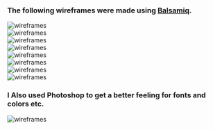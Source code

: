 ### The following wireframes were made using [Balsamiq](https://balsamiq.com/).<br>
![wireframes](readme/wireframes/index_mobile.png) <br>
![wireframes](readme/wireframes/index_lg.png) <br>
![wireframes](readme/wireframes/product_detail_lg.png) <br>
![wireframes](readme/wireframes/contact.png) <br>
![wireframes](readme/wireframes/about.png) <br>
![wireframes](readme/wireframes/product_detail_for_bag_and_products_small.png) <br>
![wireframes](readme/wireframes/bag_lg.png) <br>
![wireframes](readme/wireframes/product_lg.png) <br>

### I Also used Photoshop to get a better feeling for fonts and colors etc.
![wireframes](readme/wireframes/index_mobile_ps.png) <br>